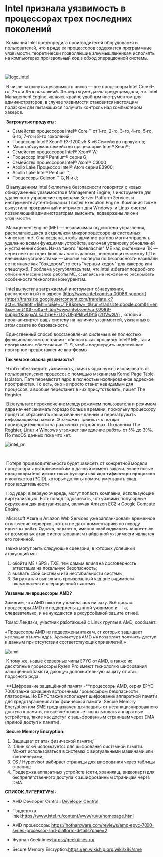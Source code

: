 # Intel признала уязвимость в процессорах трех последних поколений

​	Компания Intel предупредила производителей оборудования и пользователей, что в ряде ее процессоров содержатся программные уязвимости, теоретически позволяющие злоумышленникам исполнять на компьютерах произвольный код в обход операционной системы.

​	

![logo_intel](C:\Users\aachu\OneDrive\Документы\GitHub\magistratura\labki\logo_intel.jpg)



​	В числе затронутых уязвимость чипов — все процессоры Intel Core 6-го, 7-го и 8-го поколений. Эксперты уже давно предупреждали, что Intel Management Engine, являясь крайне удобным инструментом для администраторов, в случае уязвимости становится настоящим подарком для пытающихся получить контроль над компьютером хакеров.

​	**Затронутые продукты:**

- Семейство процессоров Intel® Core ™ от 1-го, 2-го, 3-го, 4-го, 5-го, 6-го, 7-го и 8-го поколений;
- Процессор Intel® Xeon® E3-1200 v5 & v6 Семейство продуктов;
- Масштабируемая семейство процессоров Intel® Xeon®;
- Семейство процессоров Intel® Xeon® W;
- Процессор Intel® Pentium® серии G;
- Семейство процессоров Intel® Atom® C3000;
- Apollo Lake Процессор Intel® Atom серии E3900;
- Apollo Lake Intel® Pentium ™;
- Процессоры Celeron ™ G, N и J;

​	В выпущенном Intel бюллетене безопасности говорится о новых обнаруженных уязвимостях в Management Engine, в инструменте для удаленного управление серверами Server Platform Services и инструменте аутентификации Trusted Execution Engine. Компания также выпустила программный инструмент для Windows- и Linux-систем, позволяющий администраторам выяснить, подвержены ли они уязвимости.

​	Management Engine (ME) — независимая подсистема управления, располагающаяся в отдельном микропроцессоре на системных чипсетах Intel. Она создана, чтобы администраторы могли управлять удаленно всеми функциями устройств, включая установку обновлений и устранение сбоев. Из-за такого "всевластия" ME над системами ПК — через нее проходит большая часть данных, передающихся между ЦП и внешними устройствами — многие эксперты по безопасности называли ее не иначе как "бэкдором", то есть "черным ходом" для хакеров или спецслужб. Проблема усугублялась тем, что Intel избегает подробного описания механизмов работы ME, ссылаясь на нежелание раскрывать особенности технологии конкурентам.

​	Intel выпустила загружаемый инструмент обнаружения, расположенный по адресу [http://www.intel.com/sa-00086-support](https://translate.googleusercontent.com/translate_c?act=url&depth=1&hl=ru&ie=UTF8&prev=_t&rurl=translate.google.com&sl=en&sp=nmt4&tl=ru&u=http://www.intel.com/sa-00086-support&usg=ALkJrhigeF7LtGyOFgPkhwU915y2GVwXlA) , который проанализирует вашу систему на наличие уязвимостей, указанных в этом совете по безопасности.

​	Единственный способ восстановления системы в ее полностью функциональном состоянии - обновить как прошивку Intel® ME, так и программное обеспечение iCLS, чтобы подтвердить надлежащее повторное предоставление платформы.

**Так чем же опасна уязвимость?**

​	Чтобы обезвредить уязвимость, память ядра нужно изолировать от пользовательских процессов с помощью механизма Kernel Page Table Isolation. Патч переместит ядро в полностью изолированное адресное пространство. То есть, оно не просто станет невидимым для процессов, а вообще перестанет в них присутствовать, пишет The Register.

​	В результате переключение между режимом пользователя и режимом ядра начнет занимать гораздо больше времени, поскольку процессору придется сбрасывать кэшированные данные и перезагружать информацию из памяти. Это может привести к потери производительности на различных устройствах. По данным The Register, Linux и Windows угрожает замедление работы от 5% до 30%. По macOS данных пока что нет.

![intel_pn](C:\Users\aachu\OneDrive\Документы\GitHub\magistratura\labki\intel_pn.jpg)

​

​	Потеря производительности будет зависеть от конкретной модели процессора и выполняемой им в данный момент задачи. Более новые процессоры Intel имеют такие функции как идентификаторы процессов и контекстов (PCID), которые должны помочь уменьшить спад производительности.

​	Под удар, в первую очередь, могут попасть компании, использующие виртуализацию. Есть повод подозревать, что уязвимы популярные окружения для виртуализации, включая Amazon EC2 и Google Compute Engine.

​	Microsoft Azure и Amazon Web Services уже запланировали временное отключение серверов , хоть и не дают комментариев по поводу причины работ. Однако, вероятно, именно необходимость защититься от возможных атак с использованием найденной уязвимости является его причиной.

Также могут быть следующие сценарии, в которых успешный атакующий мог:

1. обойти ME / SPS / TXE, тем самым влияя на достоверность аттестации на локальную безопасность;
2. вызвать сбой системы или нестабильности системы;
3. Загружать и выполнять произвольный код вне видимости пользователя и операционной системы.

**Уязвимы ли процессоры AMD?**

​Заметим, что AMD пока не упоминалась ни разу. Всё просто: процессоры AMD не подвержены данной уязвимости — а, следовательно, и не нуждаются в ресурсоёмкой защите от неё.

​Томас Лендаки, участник работающей с Linux группы в AMD, сообщает:

«Процессоры AMD не подвержены атакам, от которых защищает изоляция памяти ядра. Архитектура AMD не позволяет получить доступ к данным при отсутствии соответствующих привилегий.»

![amd](C:\Users\aachu\OneDrive\Документы\GitHub\magistratura\labki\amd.jpg)

​	К тому же, новые серверные чипы EPYC от AMD, а также их десктопные процессоры Ryzen Pro имеют технологию шифрования защищённой памяти, дающую дополнительную защиту от атак подобного рода.

​	**Шифрование защищённой памяти -**процессоры  AMD, серия EPYC 7000 также оснащена встроенным процессором безопасности платформы. Но EPYC также использует шифрование аппаратной памяти для предотвращения атак физической памяти. Secure Memory Encryption или SME предназначен для защиты от несанкционированного доступа к памяти, но все же позволяет использовать аппаратные устройства, такие как доступ к зашифрованным страницам через DMA (прямой доступ к памяти).

​	**Secure Memory Encryption:**

1. Защищает от атак физической памяти;'
2. 'Один ключ используется для шифрования системной памяти. Может использоваться в системах с виртуальными машинами или контейнерами;
3. OS / Hypervisor выбирает страницы для шифрования через таблицы страниц;
4. Поддержка аппаратных устройств (сети, хранилищ, видеокарт) для беспрепятственного доступа к зашифрованным страницам через DMA.

**СПИСОК ЛИТЕРАТУРЫ:**

- AMD Developer Central: [Developer Central](https://developer.amd.com/)



- Поддержка Intel:https://www.intel.ru/content/www/ru/ru/homepage.html



- AMD процессоры: https://hothardware.com/reviews/amd-epyc-7000-series-processor-and-platform-details?page=2



- Журнал Geektimes:https://geektimes.ru/ 



- Secure Memory Encryption:https://en.wikichip.org/wiki/x86/sme 


